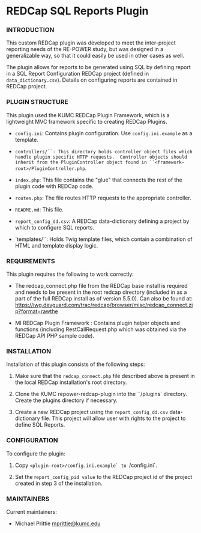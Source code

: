# REDCap SQL Reports Plugin

### INTRODUCTION
This custom REDCap plugin was developed to meet the inter-project reporting
needs of the RE-POWER study, but was designed in a generalizable way, so that it
could easily be used in other cases as well.

The plugin allows for reports to be generated using SQL by defining report in a
SQL Report Configuration REDCap project (defined in `data_dictionary.csv`).
Details on configuring reports are contained in REDCap project.

### PLUGIN STRUCTURE
This plugin used the KUMC REDCap Plugin Framework, which is a lightweight MVC 
framework specific to creating REDCap Plugins.

 * `config.ini`: Contains plugin configuration.  Use `config.ini.example` as a 
   template.

 * `controllers/``: This directory holds controller object files which handle
   plugin specific HTTP requests.  Controller objects should inherit from the
   PluginController object found in ``<framework-root>/PluginController.php`.

 * `index.php`: This file contains the "glue" that connects the rest of the
   plugin code with REDCap code.

 * `routes.php`: The file routes HTTP requests to the appropriate controller.

 * `README.md`: This file.

 * `report_config_dd.csv`: A REDCap data-dictionary defining a project by which to
   configure SQL reports.

 * `templates/``: Holds Twig template files, which contain a combination of HTML
   and template display logic.

### REQUIREMENTS
This plugin requires the following to work correctly:

 * The redcap_connect.php file from the REDCap base install is required and
   needs to be present in the root redcap directory (included in as a part of
   the full REDCap install as of version 5.5.0).  Can also be found at:
   https://iwg.devguard.com/trac/redcap/browser/misc/redcap_connect.zip?format=rawthe

 * MI REDCap Plugin Framework : Contains plugin helper objects and functions
   (including RestCallRequest.php which was obtained via the REDCap API PHP
   sample code).

### INSTALLATION
Installation of this plugin consists of the following steps:

 1. Make sure that the `redcap_connect.php` file described above is present in
    the local REDCap installation's root directory.

 2. Clone the KUMC repower-redcap-plugin into the ``<redcap-root>/plugins`
    directory.  Create the plugins directory if necessary.

 3. Create a new REDCap project using the `report_config_dd.csv` data-dictionary 
    file.  This project will allow user with rights to the project to define
    SQL Reports.


### CONFIGURATION
To configure the plugin:

 1. Copy ``<plugin-root>/config.ini.example` to ``<plugin-root>/config.ini`.

 2. Set the r`eport_config_pid value` to the REDCap project id of the project
    created in step 3 of the installation. 

### MAINTAINERS
Current maintainers:
 * Michael Prittie <mprittie@kumc.edu>

